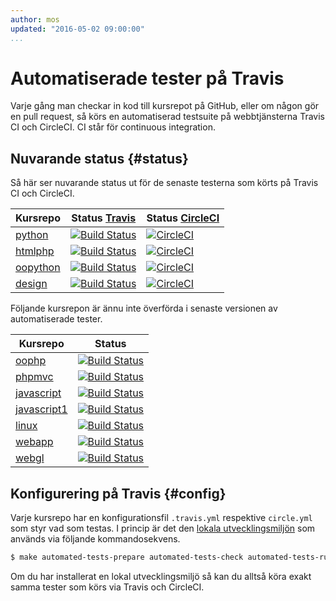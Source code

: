 ```yaml
---
author: mos
updated: "2016-05-02 09:00:00"
...
```

Automatiserade tester på Travis
==================================

Varje gång man checkar in kod till kursrepot på GitHub, eller om någon gör en pull request, så körs en automatiserad testsuite på webbtjänsterna Travis CI och CircleCI. CI står för continuous integration.



Nuvarande status {#status}
----------------------------------

Så här ser nuvarande status ut för de senaste testerna som körts på Travis CI och CircleCI.

| Kursrepo | Status [Travis](https://travis-ci.org/) | Status [CircleCI](https://circleci.com/) |
|----------|------|------|
| [python](https://github.com/dbwebb-se/python) | [![Build Status](https://travis-ci.org/dbwebb-se/python.svg?branch=master)](https://travis-ci.org/dbwebb-se/python) | [![CircleCI](https://circleci.com/gh/dbwebb-se/python.svg?style=svg)](https://circleci.com/gh/dbwebb-se/python) |
| [htmlphp](https://github.com/dbwebb-se/htmlphp) | [![Build Status](https://travis-ci.org/dbwebb-se/htmlphp.svg?branch=master)](https://travis-ci.org/dbwebb-se/htmlphp) | [![CircleCI](https://circleci.com/gh/dbwebb-se/htmlphp.svg?style=svg)](https://circleci.com/gh/dbwebb-se/htmlphp) |
| [oopython](https://github.com/dbwebb-se/oopython) | [![Build Status](https://travis-ci.org/dbwebb-se/oopython.svg?branch=master)](https://travis-ci.org/dbwebb-se/oopython) | [![CircleCI](https://circleci.com/gh/dbwebb-se/oopython.svg?style=svg)](https://circleci.com/gh/dbwebb-se/oopython) |
| [design](https://github.com/mosbth/design) | [![Build Status](https://travis-ci.org/dbwebb-se/design.svg?branch=master)](https://travis-ci.org/dbwebb-se/design) | [![CircleCI](https://circleci.com/gh/dbwebb-se/design.svg?style=svg)](https://circleci.com/gh/dbwebb-se/design) | 

Följande kursrepon är ännu inte överförda i senaste versionen av automatiserade tester.

| Kursrepo | Status |
|----------|--------|
| [oophp](https://github.com/dbwebb-se/oophp) | [![Build Status](https://travis-ci.org/dbwebb-se/oophp.svg?branch=master)](https://travis-ci.org/dbwebb-se/oophp) |
| [phpmvc](https://github.com/dbwebb-se/phpmvc) | [![Build Status](https://travis-ci.org/dbwebb-se/phpmvc.svg?branch=master)](https://travis-ci.org/dbwebb-se/phpmvc) |
| [javascript](https://github.com/dbwebb-se/javascript) | [![Build Status](https://travis-ci.org/dbwebb-se/javascript.svg?branch=master)](https://travis-ci.org/dbwebb-se/javascript) |
| [javascript1](https://github.com/dbwebb-se/javascript1) | [![Build Status](https://travis-ci.org/dbwebb-se/javascript1.svg?branch=master)](https://travis-ci.org/dbwebb-se/javascript1) |
| [linux](https://github.com/dbwebb-se/linux) | [![Build Status](https://travis-ci.org/dbwebb-se/linux.svg?branch=master)](https://travis-ci.org/dbwebb-se/linux) |
| [webapp](https://github.com/dbwebb-se/webapp) | [![Build Status](https://travis-ci.org/dbwebb-se/webapp.svg?branch=master)](https://travis-ci.org/dbwebb-se/webapp) |
| [webgl](https://github.com/dbwebb-se/webgl) | [![Build Status](https://travis-ci.org/dbwebb-se/webgl.svg?branch=master)](https://travis-ci.org/dbwebb-se/webgl) |




Konfigurering på Travis {#config}
----------------------------------

Varje kursrepo har en konfigurationsfil `.travis.yml` respektive `circle.yml` som styr vad som testas. I princip är det den [lokala utvecklingsmiljön](development-environment) som används via följande kommandosekvens.

```bash
$ make automated-tests-prepare automated-tests-check automated-tests-run
```

Om du har installerat en lokal utvecklingsmiljö så kan du alltså köra exakt samma tester som körs via Travis och CircleCI.

